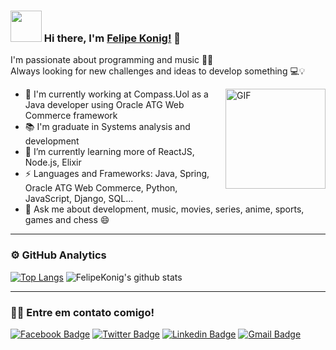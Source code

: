 ### <img src="https://i.pinimg.com/originals/00/4b/17/004b173f6e3d6843df10114e087f30a8.gif" width="50" height="50" /> Hi there, I'm [Felipe Konig!](https://github.com/FelipeKonig) 👋

I'm passionate about programming and music 💙🎵 <br />
Always looking for new challenges and ideas to develop something 💻:bulb:

<img align="right" alt="GIF" height="160px" src="https://media.giphy.com/media/du3J3cXyzhj75IOgvA/giphy.gif" />

- 🔭 I'm currently working at Compass.Uol as a Java developer using Oracle ATG Web Commerce framework  
- 📚 I'm graduate in Systems analysis and development
- 🌱 I’m currently learning more of ReactJS, Node.js, Elixir
- ⚡ Languages and Frameworks: Java, Spring, Oracle ATG Web Commerce, Python, JavaScript, Django, SQL...
- 💬 Ask me about development, music, movies, series, anime, sports, games and chess :smile:

---

### ⚙️ GitHub Analytics

[![Top Langs](https://github-readme-stats.vercel.app/api/top-langs/?username=FelipeKonig&layout=compact&theme=highcontrast)](https://github.com/FelipeKonig/)
![FelipeKonig's github stats](https://github-readme-stats.vercel.app/api?username=FelipeKonig&count_private=true&show_icons=true&theme=highcontrast)

-----

### 🤝🏻 Entre em contato comigo!

[![Facebook Badge](https://img.shields.io/badge/Facebook-Felipe%20Konig-blue)](https://www.facebook.com/felipe.konig.3/)
[![Twitter Badge](https://img.shields.io/badge/Twitter-Felipe%20Konig-blue)](https://twitter.com/FelipeKonig4) 
[![Linkedin Badge](https://img.shields.io/badge/LinkedIn-Felipe%20Konig-blue)](https://www.linkedin.com/in/felipe-konig-10bb8a190/) 
[![Gmail Badge](https://img.shields.io/badge/Gmail-lipekonig%40gmail.com-orange)](mailto:lipekonig@gmail.com)
